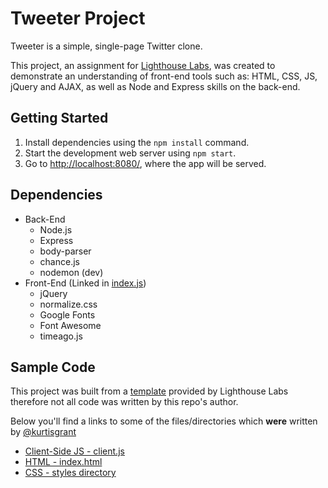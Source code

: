 # Tweeter Project

Tweeter is a simple, single-page Twitter clone.

This project, an assignment for [Lighthouse Labs](https://www.lighthouselabs.ca/), was created to demonstrate an understanding of front-end tools such as: HTML, CSS, JS, jQuery and AJAX, as well as Node and Express skills on the back-end.

## Getting Started

1. Install dependencies using the `npm install` command.
2. Start the development web server using `npm start`. 
3. Go to <http://localhost:8080/>, where the app will be served.

## Dependencies

- Back-End
  - Node.js
  - Express
  - body-parser
  - chance.js
  - nodemon (dev)
- Front-End (Linked in [index.js](public/index.html))
  - jQuery
  - normalize.css
  - Google Fonts
  - Font Awesome
  - timeago.js

## Sample Code

This project was built from a [template](https://docs.github.com/en/repositories/creating-and-managing-repositories/creating-a-repository-from-a-template) provided by Lighthouse Labs therefore not all code was written by this repo's author.

Below you'll find a links to some of the files/directories which **were** written by [@kurtisgrant](https://github.com/kurtisgrant)

- [Client-Side JS - client.js](public/scripts/client.js)
- [HTML - index.html](public/index.html)
- [CSS - styles directory](public/styles)
